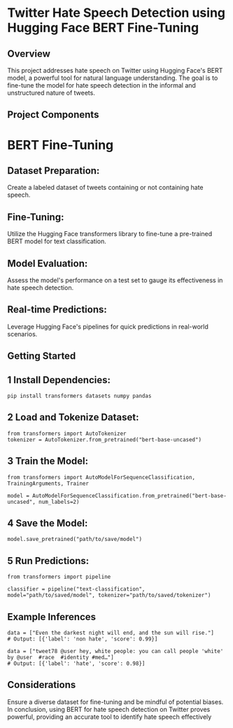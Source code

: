 # Twitter Hate Speech Detection using Hugging Face BERT Fine-Tuning

## Overview 

This project addresses hate speech on Twitter using Hugging Face's BERT model, a powerful tool for natural language understanding. The goal is to fine-tune the model for hate speech detection in the informal and unstructured nature of tweets.

## Project Components

# BERT Fine-Tuning
## Dataset Preparation: 

Create a labeled dataset of tweets containing or not containing hate speech.
## Fine-Tuning:

Utilize the Hugging Face transformers library to fine-tune a pre-trained BERT model for text classification.
## Model Evaluation: 

Assess the model's performance on a test set to gauge its effectiveness in hate speech detection.
## Real-time Predictions: 

Leverage Hugging Face's pipelines for quick predictions in real-world scenarios.

## Getting Started

## 1 Install Dependencies:
    pip install transformers datasets numpy pandas
## 2 Load and Tokenize Dataset:
    from transformers import AutoTokenizer
    tokenizer = AutoTokenizer.from_pretrained("bert-base-uncased")
## 3 Train the Model: 
    from transformers import AutoModelForSequenceClassification, TrainingArguments, Trainer
    
    model = AutoModelForSequenceClassification.from_pretrained("bert-base-uncased", num_labels=2) 
## 4 Save the Model:
    model.save_pretrained("path/to/save/model")
    
## 5 Run Predictions:
    from transformers import pipeline
    
    classifier = pipeline("text-classification", model="path/to/saved/model", tokenizer="path/to/saved/tokenizer")

## Example Inferences
    data = ["Even the darkest night will end, and the sun will rise."]
    # Output: [{'label': 'non hate', 'score': 0.99}]
    
    data = ["tweet78 @user hey, white people: you can call people 'white' by @user  #race  #identity #med…"]
    # Output: [{'label': 'hate', 'score': 0.98}]

## Considerations

Ensure a diverse dataset for fine-tuning and be mindful of potential biases. In conclusion, using BERT for hate speech detection on Twitter proves powerful, providing an accurate tool to identify hate speech effectively

